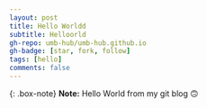 ```yaml
---
layout: post
title: Hello Worldd
subtitle: Helloorld
gh-repo: umb-hub/umb-hub.github.io
gh-badge: [star, fork, follow]
tags: [hello]
comments: false
---
```


{: .box-note}
**Note:** Hello World from my git blog 🙃
